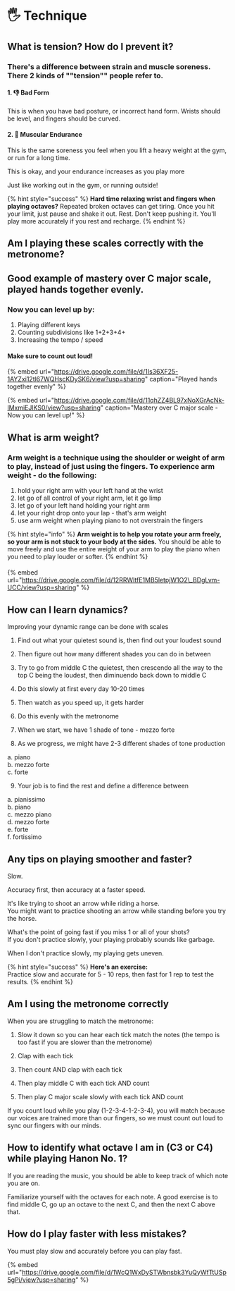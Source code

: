 # 🖐 Technique

## What is tension? How do I prevent it?

### There's a difference between strain and muscle soreness.  There 2 kinds of ""tension"" people refer to.

#### 1. 👎 Bad Form

This is when you have bad posture, or incorrect hand form. Wrists should be level, and fingers should be curved.

#### 2. 💪 Muscular Endurance

This is the same soreness you feel when you lift a heavy weight at the gym, or run for a long time.

This is okay, and your endurance increases as you play more

Just like working out in the gym, or running outside!

{% hint style="success" %}
**Hard time relaxing wrist and fingers when playing octaves?** Repeated broken octaves can get tiring. Once you hit your limit, just pause and shake it out. Rest. Don't keep pushing it. You'll play more accurately if you rest and recharge.
{% endhint %}

## Am I playing these scales correctly with the metronome?

## Good example of mastery over C major scale, played hands together evenly. 

### Now you can level up by:

1. Playing different keys
2. Counting subdivisions like 1+2+3+4+
3. Increasing the tempo / speed 

#### Make sure to count out loud!

{% embed url="https://drive.google.com/file/d/1Is36XF25-1AYZxi12tl67WQHscKDySK6/view?usp=sharing" caption="Played hands together evenly" %}

{% embed url="https://drive.google.com/file/d/11qhZZ4BL97xNoXGrAcNk-lMxmiEJlKS0/view?usp=sharing" caption="Mastery over C major scale - Now you can level up!" %}



## What is arm weight?

### Arm weight is a technique using the shoulder or weight of arm to play, instead of just using the fingers. To experience arm weight - do the following:

1. hold your right arm with your left hand at the wrist 
2. let go of all control of your right arm, let it go limp 
3. let go of your left hand holding your right arm
4. let your right drop onto your lap - that's arm weight
5. use arm weight when playing piano to not overstrain the fingers

{% hint style="info" %}
**Arm weight is to help you rotate your arm freely, so your arm is not stuck to your body at the sides.** You should be able to move freely and use the entire weight of your arm to play the piano when you need to play louder or softer. 
{% endhint %}

#### 

{% embed url="https://drive.google.com/file/d/12RRWltfE1MB5letpjW1O2\_BDgLvm-UCC/view?usp=sharing" %}



## How can I learn dynamics?

Improving your dynamic range can be done with scales 

1. Find out what your quietest sound is, then find out your loudest sound

2. Then figure out how many different shades you can do in between 

3. Try to go from middle C the quietest, then crescendo all the way to the top C being the loudest, then diminuendo back down to middle C 

4. Do this slowly at first every day 10-20 times 

5. Then watch as you speed up, it gets harder 

6. Do this evenly with the metronome 

7. When we start, we have 1 shade of tone - mezzo forte 

8. As we progress, we might have 2-3 different shades of tone production   
  
a. piano   
b. mezzo forte   
c. forte 

9. Your job is to find the rest and define a difference between 

  
a. pianissimo   
b. piano   
c. mezzo piano   
d. mezzo forte   
e. forte   
f. fortissimo

## Any tips on playing smoother and faster?

Slow. 

Accuracy first, then accuracy at a faster speed. 

It's like trying to shoot an arrow while riding a horse.  
You might want to practice shooting an arrow while standing before you try the horse. 

What's the point of going fast if you miss 1 or all of your shots?  
If you don't practice slowly, your playing probably sounds like garbage.

When I don't practice slowly, my playing gets uneven. 

{% hint style="success" %}
**Here's an exercise:**  
Practice slow and accurate for 5 - 10 reps, then fast for 1 rep to test the results.
{% endhint %}

## Am I using the metronome correctly



When you are struggling to match the metronome: 

1. Slow it down so you can hear each tick match the notes \(the tempo is too fast if you are slower than the metronome\)

 2. Clap with each tick 

3. Then count AND clap with each tick

4. Then play middle C with each tick AND count 

5. Then play C major scale slowly with each tick AND count 

If you count loud while you play \(1-2-3-4-1-2-3-4\), you will match because our voices are trained more than our fingers, so we must count out loud to sync our fingers with our minds.

## How to identify what octave I am in \(C3 or C4\) while playing Hanon No. 1?

If you are reading the music, you should be able to keep track of which note you are on.

Familiarize yourself with the octaves for each note. A good exercise is to find middle C, go up an octave to the next C, and then the next C above that.

## How do I play faster with less mistakes?

You must play slow and accurately before you can play fast.

{% embed url="https://drive.google.com/file/d/1WcQ1WxDySTWbnsbk3YuQyWfTtUSp5gPi/view?usp=sharing" %}







